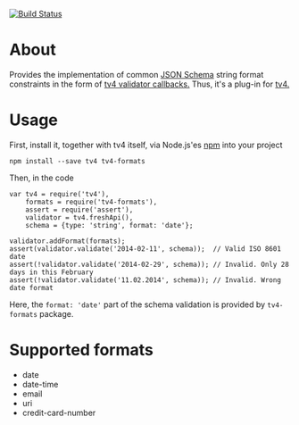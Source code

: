[![Build Status](https://travis-ci.org/ikr/tv4-formats.svg?branch=master)](https://travis-ci.org/ikr/tv4-formats)

# About

Provides the implementation of common [JSON Schema](http://json-schema.org/) string format
constraints in the form of
[tv4 validator callbacks.](https://github.com/geraintluff/tv4#addformatformat-validationfunction)
Thus, it's a plug-in for [tv4.](https://github.com/geraintluff/tv4)

# Usage

First, install it, together with tv4 itself, via Node.js'es [npm](https://www.npmjs.org/) into your
project

    npm install --save tv4 tv4-formats

Then, in the code

    var tv4 = require('tv4'),
        formats = require('tv4-formats'),
        assert = require('assert'),
        validator = tv4.freshApi(),
        schema = {type: 'string', format: 'date'};

    validator.addFormat(formats);
    assert(validator.validate('2014-02-11', schema));  // Valid ISO 8601 date
    assert(!validator.validate('2014-02-29', schema)); // Invalid. Only 28 days in this February
    assert(!validator.validate('11.02.2014', schema)); // Invalid. Wrong date format

Here, the `format: 'date'` part of the schema validation is provided by `tv4-formats` package.

# Supported formats

* date
* date-time
* email
* uri
* credit-card-number
